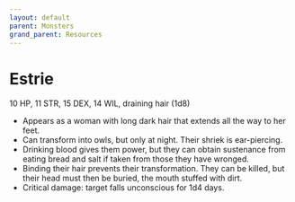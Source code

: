 ```yaml
---
layout: default
parent: Monsters
grand_parent: Resources
---
```


# Estrie

10 HP, 11 STR, 15 DEX, 14 WIL, draining hair (1d8)

- Appears as a woman with long dark hair that extends all the way to her feet.
- Can transform into owls, but only at night. Their shriek is ear-piercing.
- Drinking blood gives them power, but they can obtain sustenance from eating bread and salt if taken from those they have wronged.
- Binding their hair prevents their transformation. They can be killed, but their head must then be buried, the mouth stuffed with dirt.
- Critical damage: target falls unconscious for 1d4 days.

